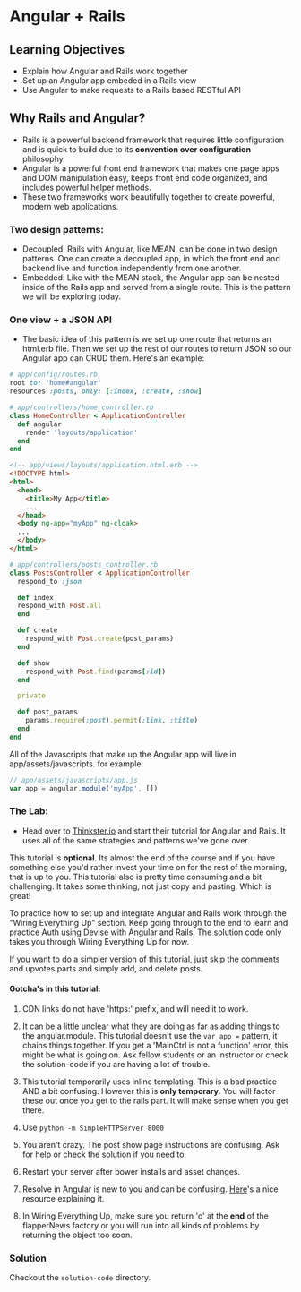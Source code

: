 # Angular + Rails

## Learning Objectives

* Explain how Angular and Rails work together
* Set up an Angular app embeded in a Rails view
* Use Angular to make requests to a Rails based RESTful API

## Why Rails and Angular?

* Rails is a powerful backend framework that requires little configuration and is quick to build due to its **convention over configuration** philosophy.
* Angular is a powerful front end framework that makes one page apps and DOM manipulation easy, keeps front end code organized, and includes powerful helper methods.
* These two frameworks work beautifully together to create powerful, modern web applications.

### Two design patterns:

* Decoupled: Rails with Angular, like MEAN, can be done in two design patterns. One can create a decoupled app, in which the front end and backend live and function independently from one another.
* Embedded: Like with the MEAN stack, the Angular app can be nested inside of the Rails app and served from a single route. This is the pattern we will be exploring today.

### One view + a JSON API

* The basic idea of this pattern is we set up one route that returns an html.erb file. Then we set up the rest of our routes to return JSON so our Angular app can CRUD them. Here's an example:

```ruby
# app/config/routes.rb
root to: 'home#angular'
resources :posts, only: [:index, :create, :show]
```

```ruby
# app/controllers/home_controller.rb
class HomeController < ApplicationController
  def angular
    render 'layouts/application'
  end
end
```
```html
<!-- app/views/layouts/application.html.erb -->
<!DOCTYPE html>
<html>
  <head>
    <title>My App</title>
    ...
  </head>
  <body ng-app="myApp" ng-cloak>
  ...
  </body>
</html>
```

```ruby
# app/controllers/posts_controller.rb
class PostsController < ApplicationController
  respond_to :json

  def index
  respond_with Post.all
  end

  def create
    respond_with Post.create(post_params)
  end

  def show
    respond_with Post.find(params[:id])
  end

  private

  def post_params
    params.require(:post).permit(:link, :title)
  end
end
```

All of the Javascripts that make up the Angular app will live in app/assets/javascripts. for example:

```js
// app/assets/javascripts/app.js
var app = angular.module('myApp', [])
```

### The Lab:

* Head over to [Thinkster.io](https://thinkster.io/angular-rails) and start their tutorial for Angular and Rails. It uses all of the same strategies and patterns we've gone over.

This tutorial is **optional**. Its almost the end of the course and if you have something else you'd rather invest your time on for the rest of the morning, that is up to you. This tutorial also is pretty time consuming and a bit challenging. It takes some thinking, not just copy and pasting. Which is great!

To practice how to set up and integrate Angular and Rails work through the "Wiring Everything Up" section. Keep going through to the end to learn and practice Auth using Devise with Angular and Rails. The solution code only takes you through Wiring Everything Up for now. 

If you want to do a simpler version of this tutorial, just skip the comments and upvotes parts and simply add, and delete posts.

#### Gotcha's in this tutorial:
1. CDN links do not have 'https:' prefix, and will need it to work.

2. It can be a little unclear what they are doing as far as adding things to the angular.module. This tutorial doesn't use the `var app =` pattern, it chains things together. If you get a 'MainCtrl is not a function' error, this might be what is going on. Ask fellow students or an instructor or check the solution-code if you are having a lot of trouble.

3. This tutorial temporarily uses inline templating. This is a bad practice AND a bit confusing. However this is **only temporary**. You will factor these out once you get to the rails part. It will make sense when you get there.

4. Use `python -m SimpleHTTPServer 8000
`

5. You aren't crazy. The post show page instructions are confusing. Ask for help or check the solution if you need to.

6. Restart your server after bower installs and asset changes.

8. Resolve in Angular is new to you and can be confusing. [Here](http://www.undefinednull.com/2014/02/17/resolve-in-angularjs-routes-explained-as-story/)'s a nice resource explaining it.
7. In Wiring Everything Up, make sure you return 'o' at the **end** of the flapperNews factory or you will run into all kinds of problems by returning the object too soon.

### Solution

Checkout the `solution-code` directory.
